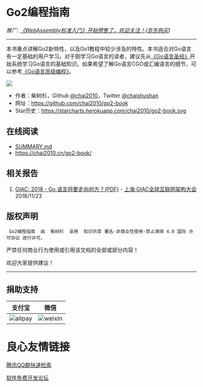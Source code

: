 # Go2编程指南

*推广: [《WebAssembly标准入门》开始预售了，欢迎关注！](https://github.com/chai2010/awesome-wasm-zh/blob/master/webassembly-primer.md)([京东购买](https://item.jd.com/12499372.html))*


----

本书重点讲解Go2新特性，以及Go1教程中较少涉及的特性。本书适合对Go语言有一定基础的用户学习。对于刚学习Go语言的读者，建议先从[《Go语言圣经》](https://github.com/golang-china/gopl-zh)开始系统学习Go语言的基础知识。如果希望了解Go语言CGO或汇编语言的细节，可以参考[《Go语言高级编程》](https://github.com/chai2010/advanced-go-programming-book)。

![](cover.png)

- 作者：柴树杉，Github [@chai2010](https://github.com/chai2010)，Twitter [@chaishushan](https://twitter.com/chaishushan)
- 网址：https://github.com/chai2010/go2-book
- Star历史：https://starcharts.herokuapp.com/chai2010/go2-book.svg

## 在线阅读

- [SUMMARY.md](SUMMARY.md)
- https://chai2010.cn/go2-book/


## 相关报告

1. [GIAC: 2018 - Go 语言将要走向何方？(PDF)](https://chai2010.cn/static-public/talks/giac2018-go-talk.pdf) - [上海·GIAC全球互联网架构大会](http://2018.thegiac.com/detail.php?id=13467) 2018/11/23


## 版权声明

     Go2编程指南  由  柴树杉  采用  知识共享 署名-非商业性使用-禁止演绎 4.0 国际 许可协议 进行许可。

严禁任何商业行为使用或引用该文档的全部或部分内容！

欢迎大家提供建议！

----

## 捐助支持

| 支付宝 | 微信 |
|:-----:|:-----:|
|![alipay](images/donate-alipay-github-chai2010-20yuan.jpg)|![weixin](images/donate-weixin-github-chai2010-20yuan.jpg)|


 # 良心友情链接

[腾讯QQ群快速检索](http://u.720life.cn/s/8cf73f7c)

[软件免费开发论坛](http://u.720life.cn/s/bbb01dc0)